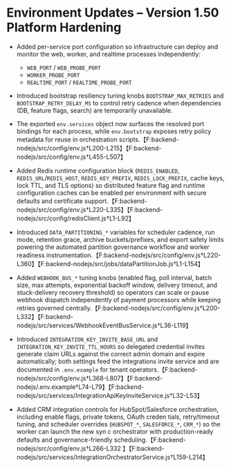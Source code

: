 # Environment Updates – Version 1.50 Platform Hardening

- Added per-service port configuration so infrastructure can deploy and monitor the web, worker, and realtime processes independently:
  - `WEB_PORT` / `WEB_PROBE_PORT`
  - `WORKER_PROBE_PORT`
  - `REALTIME_PORT` / `REALTIME_PROBE_PORT`
- Introduced bootstrap resiliency tuning knobs `BOOTSTRAP_MAX_RETRIES` and `BOOTSTRAP_RETRY_DELAY_MS` to control retry cadence when dependencies (DB, feature flags, search) are temporarily unavailable.
- The exported `env.services` object now surfaces the resolved port bindings for each process, while `env.bootstrap` exposes retry policy metadata for reuse in orchestration scripts.【F:backend-nodejs/src/config/env.js†L200-L215】【F:backend-nodejs/src/config/env.js†L455-L507】
- Added Redis runtime configuration block (`REDIS_ENABLED`, `REDIS_URL`/`REDIS_HOST`, `REDIS_KEY_PREFIX`, `REDIS_LOCK_PREFIX`, cache keys, lock TTL, and TLS options) so distributed feature flag and runtime configuration caches can be enabled per environment with secure defaults and certificate support.【F:backend-nodejs/src/config/env.js†L220-L335】【F:backend-nodejs/src/config/redisClient.js†L1-L92】
- Introduced `DATA_PARTITIONING_*` variables for scheduler cadence, run mode, retention grace, archive buckets/prefixes, and export safety limits powering the automated partition governance workflow and worker readiness instrumentation.【F:backend-nodejs/src/config/env.js†L220-L360】【F:backend-nodejs/src/jobs/dataPartitionJob.js†L1-L154】
- Added `WEBHOOK_BUS_*` tuning knobs (enabled flag, poll interval, batch size, max attempts, exponential backoff window, delivery timeout, and stuck-delivery recovery threshold) so operators can scale or pause webhook dispatch independently of payment processors while keeping retries governed centrally.【F:backend-nodejs/src/config/env.js†L200-L332】【F:backend-nodejs/src/services/WebhookEventBusService.js†L36-L119】
- Introduced `INTEGRATION_KEY_INVITE_BASE_URL` and `INTEGRATION_KEY_INVITE_TTL_HOURS` so delegated credential invites generate claim URLs against the correct admin domain and expire automatically; both settings feed the integrations invite service and are documented in `.env.example` for tenant operators.【F:backend-nodejs/src/config/env.js†L368-L807】【F:backend-nodejs/.env.example†L74-L79】【F:backend-nodejs/src/services/IntegrationApiKeyInviteService.js†L32-L53】

- Added CRM integration controls for HubSpot/Salesforce orchestration, including enable flags, private tokens, OAuth creden
  tials, retry/timeout tuning, and scheduler overrides (`HUBSPOT_*`, `SALESFORCE_*`, `CRM_*`) so the worker can launch the new syn
  c orchestrator with production-ready defaults and governance-friendly scheduling.【F:backend-nodejs/src/config/env.js†L266-L332
】【F:backend-nodejs/src/services/IntegrationOrchestratorService.js†L159-L214】
